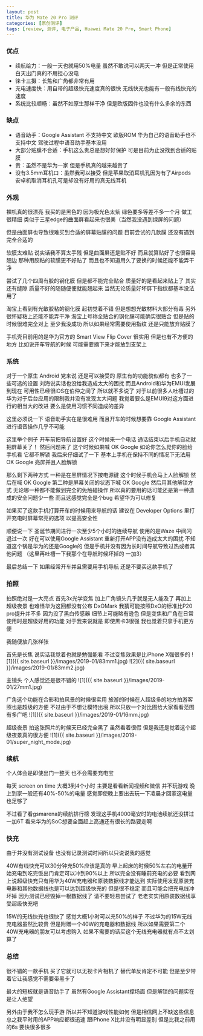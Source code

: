 ```yaml
---
layout: post
title: 华为 Mate 20 Pro 测评
categories: [原创测评]
tags: [review, 测评, 电子产品, Huawei Mate 20 Pro, Smart Phone]
---
```


### 优点
 * 续航给力：一般一天也就用50%电量 虽然不敢说可以两天一冲 但是正常使用白天出门真的不用担心没电
 * 徕卡三摄：长焦和广角都非常有用
 * 充电速度快：用自带的超级快充速度真的很快 无线快充也能有一般有线快充的速度
 * 系统比较顺畅：虽然不如原生那样干净 但是欧版固件也没有什么多余的东西

### 缺点
 * 语音助手：Google Assistant 不支持中文 欧版ROM 华为自己的语音助手也不支持中文 驾驶过程中语音助手基本没用
 * 大部分贴膜不合适：手机这么贵总是想好好保护 可是目前为止没找到合适的贴膜
 * 贵：虽然不是华为一家 但是手机真的越来越贵了
 * 没有3.5mm耳机口：虽然我可以接受 但是苹果取消耳机孔因为有了Airpods 安卓机取消耳机孔可是却没有好用的真无线耳机

<!--more-->

### 外观
裸机真的很漂亮 我买的是黑色的 因为极光色太紫 绿色要多等差不多一个月 做工很精细 类似于三星edge的曲面屏看起来也很美（当然我没遇到绿屏的问题）

但是曲面屏也导致很难买到合适的屏幕贴膜的问题 目前尝试的几款膜 还没有遇到完全合适的

软膜太难贴 说实话我不算太手残 但是曲面屏还是贴不好 而且就算贴好了也很容易翘边 那种用胶粘的软膜更不好贴了 而且也不知道用久了要换的时候还能不能弄干净

尝试了几个四周有胶的钢化膜 但是都不能完全贴合 质量好的是看起来贴上了 其实还有缝隙 质量不好的随随便便就能翘起来 当然无论质量好坏屏下指纹都基本没法用了

淘宝上看到有光敏胶粘的钢化膜 起初觉着不错 但是想想光敏材料大部分有毒 另外很怀疑粘上还能不能弄干净 淘宝上号称全贴合的钢化膜可能确实很贴合 但是贴的时候很难完全对上 至少我没成功 所以如果经常需要使用指纹 还是只能放弃贴膜了

手机壳目前用的是华为官方的 Smart View Flip Cover 很实用 但是也有不方便的地方 比如说开车导航的时候 可能需要摘下来才能放到支架上

### 系统
对于一个原生 Android 党来说 还是可以接受的 原生有的功能貌似都有 也多了一些可选的设置 刘海说实话也没给我造成太大的困扰 而且Android和华为EMUI发展到现在 可用性已经很iOS在伯仲之间了 所以就不多说了 对于以前很多人吐槽过的华为对于后台应用的限制我并没有发现太大问题 我觉着要么是EMUI9对这方面进行的相当大的改进 要么是使用习惯不同造成的差异

这里必须说一下 语音助手实在是很难用 而且开车的时候想要靠 Google Assistant 进行语音操作几乎不可能

这里举个例子 开车前把导航设置好 这个时候来一个电话 通话结束以后手机自动就把屏幕关了！ 然后问题来了 这个时候如果喊 OK Google 如论你怎么晃你的脸给手机看 它都不解锁 我后来仔细试了一下 基本上手机在保持不同的情况下无法用 OK Google 亮屏并且人脸解锁

那么剩下两种方式 一种是在黑屏情况下按电源键 这个时候手机会马上人脸解锁 然后在喊 OK Google 第二种是屏幕关闭的状态下喊 OK Google 然后用其他解锁方式 无论哪一种都不能做到完全的免触碰操作 所以真的要用的话可能还是第一种造成的安全问题少一些 而且这感觉完全是个bug 希望华为可以修复

如果买了这款手机打算开车的时候用来导航的话 建议在 Developer Options 里打开充电时屏幕常亮的选项 以提高安全性

顺便说一下 圣诞节期间进行一次至少5个小时的连续导航 使用的是Waze 中间闪退过一次 好在可以使用Google Assistant 重新打开APP没有造成太大的困扰 不知道这个锅是华为的还是Google的 但是手机并没有因为长时间导航导致过热或者其他问题 （这里再吐槽一下我那个在导航时候坏掉的 一加3）

最后总结一下 如果经常开车并且需要用手机导航 还是不要买这款手机了

### 拍照
拍照绝对是一大亮点 首先3x光学变焦 加上广角镜头几乎就是无人能及了 再加上超级夜景 也难怪华为这回都没有公布 DxOMark 我猜可能按照DxO的标准比P20 pro提升并不多 因为没了黑白传感器 细节上可能略有逊色 但是变焦和广角在日常使用时是超级好用的功能 对于我来说就是 即使黑卡3很强 我也觉着只拿手机更方便

我随便放几张样张

首先是长焦 说实话我觉着也就是勉强能看 不过变焦效果是比iPhone X强很多的
![1]({{ site.baseurl }}/images/2019-01/83mm1.jpg)
![2]({{ site.baseurl }}/images/2019-01/83mm2.jpg)

主镜头 个人感觉还是很不错的
![1]({{ site.baseurl }}/images/2019-01/27mm1.jpg)

广角这个功能在合影和拍风景的时候很实用 旅游的时候在人超级多的地方拍游客照也是超级的方便 不过由于不想让模特出境 所以只放一个对比图给大家看看范围有多广吧
![1]({{ site.baseurl }}/images/2019-01/16mm.jpg)

超级夜景 拍这张照片的时候天已经完全黑了 虽然看着很假 但是我还是觉着这个超级夜景真的很方便
![1]({{ site.baseurl }}/images/2019-01/super_night_mode.jpg)

### 续航
个人体会是即使出门一整天 也不会需要充电宝

每天 screen on time 大概3到4个小时 主要是看看新闻视频和微信 并不玩游戏 晚上到家一般还有40%-50%的电量 感觉即使晚上要出去玩一下凌晨才回家这电量也足够了

不过看了看gsmarena的续航排行榜 发现这手机4000毫安时的电池续航还没拼过一加6T 看来华为的SoC想要全面赶上高通还有很长的路要走啊

### 快充
由于并没有测试设备 也没有记录测试时间所以只说说我的感觉

40W有线快充可以30分钟充50%应该是真的 早上起床的时候50%左右的电量开始充电到吃完饭出门肯定可以冲到90%以上 所以完全没有睡前充电的必要 看到网上说超级快充只有用华为40W充电器和原装数据线才能达到 实际使用发现原装充电器和其他数据线也是可以达到超级快充的 但是很不稳定 而且可能会把充电线冲坏掉 因为测试已经毁掉一根数据线了 请不要轻易尝试了 老老实实用原装数据线享受超级快充吧

15W的无线快充也很快了 感觉大概1小时可以充50%的样子 不过华为的15W无线充电器虽然比较贵 但是附赠一个40W的充电器和数据线 所以如果需要第二个40W充电器的朋友可以考虑购入 如果不需要的话买这个无线充电器就有点不太划算了

### 总结
很不错的一款手机 买了它就可以无视卡片相机了 替代单反肯定不可能 但是至少带着它让我感觉不需要带黑卡了

最大的短板就是语音助手了 虽然有Google Assistant撑场面 但是解锁的问题实在是让人绝望

另外由于我不怎么玩手游 所以并不知道游戏性能如何 但是相信网上不缺这些信息 总之我平时用的APP响应都很迅速 跟iPhone X比并没有明显差别 但是比我之前用的6s 要快很多很多
